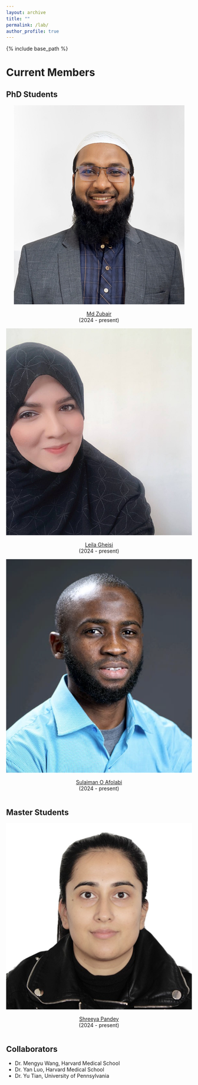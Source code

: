 ```yaml
---
layout: archive
title: ""
permalink: /lab/
author_profile: true
---
```


{% include base_path %}

Current Members
======

## PhD Students

<div class="row">
    <div class="column">
      <center>
      <div class="author__avatar">
            <img src="/images/img/students/Zubair.png" class="author__avatar" alt="Md Zubair">
      </div>
      <div class="author__content">
            <p><a href = "https://zubair063.github.io/" target="_blank">Md Zubair</a><br/>(2024 - present)</p>
      </div>
      </center>
    </div>
    <div class="column">
      <center>
      <div class="author__avatar">
            <img src="/images/img/students/leila.jpg" class="author__avatar" alt="Leila Gheisi">
      </div>
      <div class="author__content">
            <p><a href = "https://www.linkedin.com/in/leilagheisi/" target="_blank">Leila Gheisi</a><br/>(2024 - present)</p>
      </div>
      </center>
    </div>
    <div class="column">
      <center>
      <div class="author__avatar">
            <img src="/images/img/students/sulaiman2.png" class="author__avatar" alt="Sulaiman O Afolabi">
      </div>
      <div class="author__content">
            <p><a href = "https://github.com/Data-Ar" target="_blank">Sulaiman O Afolabi</a><br/>(2024 - present)</p>
      </div>
      </center>
    </div>
</div>


## Master Students

<div class="row">
    <div class="column">
      <center>
      <div class="author__avatar">
            <img src="/images/img/students/shreeya.jpg" class="author__avatar" alt="Shreeya Pandey">
      </div>
      <div class="author__content">
            <p><a href = "https://www.linkedin.com/in/shreeya-pandey-881496124/" target="_blank">Shreeya Pandey</a><br/>(2024 - present)</p>
      </div>
      </center>
    </div>
</div>


## Collaborators
- <a href="https://ophai.hms.harvard.edu/team/dr-wang/" style="text-decoration: none;" target="_blank">Dr. Mengyu Wang</a>, Harvard Medical School
- <a href="https://luoyan407.github.io/" style="text-decoration: none;" target="_blank">Dr. Yan Luo</a>, Harvard Medical School
- <a href="https://yutianyt.com/" style="text-decoration: none;" target="_blank">Dr. Yu Tian</a>, University of Pennsylvania
